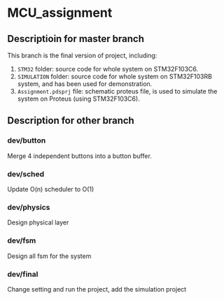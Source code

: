 # MCU_assignment

## Descriptioin for master branch
This branch is the final version of project, including:

1. ```STM32``` folder: source code for whole system on STM32F103C6.
2. ```SIMULATION``` folder: source code for whole system on STM32F103RB system, and has been used for demonstration.
3. ```Assignment.pdsprj``` file: schematic proteus file, is used to simulate the system on Proteus (using STM32F103C6).
## Description for other branch

### dev/button
Merge 4 independent buttons into a button buffer.

### dev/sched
Update O(n) scheduler to O(1)

### dev/physics
Design physical layer 

### dev/fsm 
Design all fsm for the system

### dev/final
Change setting and run the project, add the simulation project

